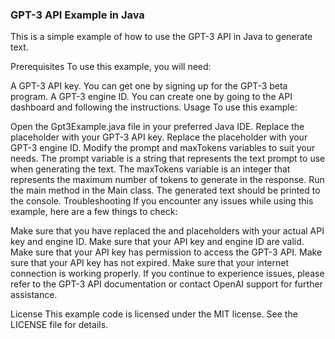 ### GPT-3 API Example in Java
This is a simple example of how to use the GPT-3 API in Java to generate text.

Prerequisites
To use this example, you will need:

A GPT-3 API key. You can get one by signing up for the GPT-3 beta program.
A GPT-3 engine ID. You can create one by going to the API dashboard and following the instructions.
Usage
To use this example:

Open the Gpt3Example.java file in your preferred Java IDE.
Replace the <your-api-key> placeholder with your GPT-3 API key.
Replace the <your-engine-id> placeholder with your GPT-3 engine ID.
Modify the prompt and maxTokens variables to suit your needs.
The prompt variable is a string that represents the text prompt to use when generating the text.
The maxTokens variable is an integer that represents the maximum number of tokens to generate in the response.
Run the main method in the Main class.
The generated text should be printed to the console.
Troubleshooting
If you encounter any issues while using this example, here are a few things to check:

Make sure that you have replaced the <your-api-key> and <your-engine-id> placeholders with your actual API key and engine ID.
Make sure that your API key and engine ID are valid.
Make sure that your API key has permission to access the GPT-3 API.
Make sure that your API key has not expired.
Make sure that your internet connection is working properly.
If you continue to experience issues, please refer to the GPT-3 API documentation or contact OpenAI support for further assistance.

License
This example code is licensed under the MIT license. See the LICENSE file for details.
